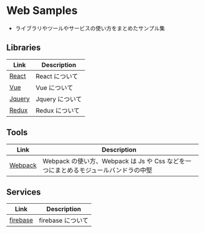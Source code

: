 # Web Samples

- ライブラリやツールやサービスの使い方をまとめたサンプル集

## Libraries

| Link             | Description     |
| ---------------- | --------------- |
| [React](react)   | React について  |
| [Vue](vue)       | Vue について    |
| [Jquery](jquery) | Jquery について |
| [Redux](redux)   | Redux について  |

## Tools

| Link               | Description                                                                         |
| ------------------ | ----------------------------------------------------------------------------------- |
| [Webpack](webpack) | Webpack の使い方、Webpack は Js や Css などを一つにまとめるモジュールバンドラの中堅 |

## Services

| Link              | Description       |
| ----------------- | ----------------- |
| [firebase](redux) | firebase について |
